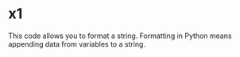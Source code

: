 # x1
This code allows you to format a string. Formatting in Python means appending data from variables to a string.
